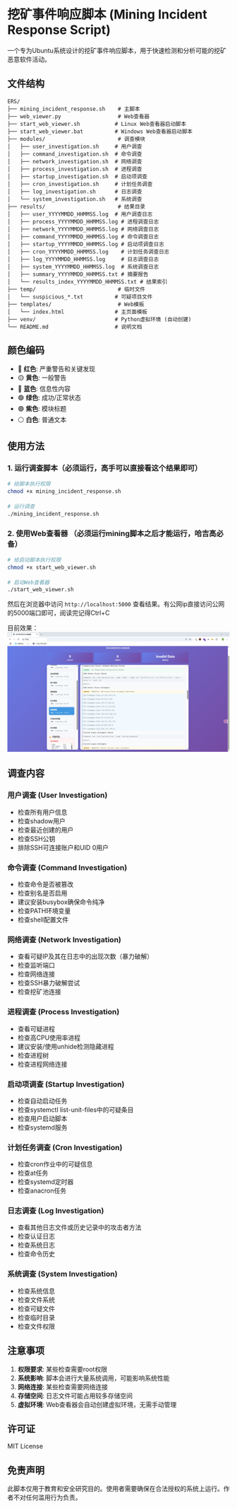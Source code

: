 # 挖矿事件响应脚本 (Mining Incident Response Script)

一个专为Ubuntu系统设计的挖矿事件响应脚本，用于快速检测和分析可能的挖矿恶意软件活动。

## 文件结构

```
ERS/
├── mining_incident_response.sh    # 主脚本
├── web_viewer.py                  # Web查看器
├── start_web_viewer.sh           # Linux Web查看器启动脚本
├── start_web_viewer.bat          # Windows Web查看器启动脚本
├── modules/                       # 调查模块
│   ├── user_investigation.sh     # 用户调查
│   ├── command_investigation.sh  # 命令调查
│   ├── network_investigation.sh  # 网络调查
│   ├── process_investigation.sh  # 进程调查
│   ├── startup_investigation.sh  # 启动项调查
│   ├── cron_investigation.sh     # 计划任务调查
│   ├── log_investigation.sh      # 日志调查
│   └── system_investigation.sh   # 系统调查
├── results/                       # 结果目录
│   ├── user_YYYYMMDD_HHMMSS.log  # 用户调查日志
│   ├── process_YYYYMMDD_HHMMSS.log # 进程调查日志
│   ├── network_YYYYMMDD_HHMMSS.log # 网络调查日志
│   ├── command_YYYYMMDD_HHMMSS.log # 命令调查日志
│   ├── startup_YYYYMMDD_HHMMSS.log # 启动项调查日志
│   ├── cron_YYYYMMDD_HHMMSS.log    # 计划任务调查日志
│   ├── log_YYYYMMDD_HHMMSS.log     # 日志调查日志
│   ├── system_YYYYMMDD_HHMMSS.log  # 系统调查日志
│   ├── summary_YYYYMMDD_HHMMSS.txt # 摘要报告
│   └── results_index_YYYYMMDD_HHMMSS.txt # 结果索引
├── temp/                          # 临时文件
│   └── suspicious_*.txt          # 可疑项目文件
├── templates/                     # Web模板
│   └── index.html                # 主页面模板
├── venv/                         # Python虚拟环境 (自动创建)
└── README.md                     # 说明文档
```

## 颜色编码

- 🔴 **红色**: 严重警告和关键发现
- 🟡 **黄色**: 一般警告
- 🔵 **蓝色**: 信息性内容
- 🟢 **绿色**: 成功/正常状态
- 🟣 **紫色**: 模块标题
- ⚪ **白色**: 普通文本


## 使用方法

### 1. 运行调查脚本（必须运行，高手可以直接看这个结果即可）

```bash
# 给脚本执行权限
chmod +x mining_incident_response.sh

# 运行调查
./mining_incident_response.sh
```

### 2. 使用Web查看器 （必须运行mining脚本之后才能运行，哈吉高必备）

```bash
# 给启动脚本执行权限
chmod +x start_web_viewer.sh

# 启动Web查看器
./start_web_viewer.sh
```

然后在浏览器中访问 `http://localhost:5000` 查看结果。有公网ip直接访问公网的5000端口即可，阅读完记得Ctrl+C

目前效果：
![img](_media/13072025.png)


## 调查内容

### 用户调查 (User Investigation)
- 检查所有用户信息
- 检查shadow用户
- 检查最近创建的用户
- 检查SSH公钥
- 排除SSH可连接账户和UID 0用户

### 命令调查 (Command Investigation)
- 检查命令是否被篡改
- 检查别名是否启用
- 建议安装busybox确保命令纯净
- 检查PATH环境变量
- 检查shell配置文件

### 网络调查 (Network Investigation)
- 查看可疑IP及其在日志中的出现次数（暴力破解）
- 检查监听端口
- 检查网络连接
- 检查SSH暴力破解尝试
- 检查挖矿池连接

### 进程调查 (Process Investigation)
- 查看可疑进程
- 检查高CPU使用率进程
- 建议安装/使用unhide检测隐藏进程
- 检查进程树
- 检查进程网络连接

### 启动项调查 (Startup Investigation)
- 检查自动启动任务
- 检查systemctl list-unit-files中的可疑条目
- 检查用户启动脚本
- 检查systemd服务

### 计划任务调查 (Cron Investigation)
- 检查cron作业中的可疑信息
- 检查at任务
- 检查systemd定时器
- 检查anacron任务

### 日志调查 (Log Investigation)
- 查看其他日志文件或历史记录中的攻击者方法
- 检查认证日志
- 检查系统日志
- 检查命令历史

### 系统调查 (System Investigation)
- 检查系统信息
- 检查文件系统
- 检查可疑文件
- 检查临时目录
- 检查文件权限


## 注意事项

1. **权限要求**: 某些检查需要root权限
2. **系统影响**: 脚本会进行大量系统调用，可能影响系统性能
3. **网络连接**: 某些检查需要网络连接
4. **存储空间**: 日志文件可能占用较多存储空间
5. **虚拟环境**: Web查看器会自动创建虚拟环境，无需手动管理

## 许可证

MIT License

## 免责声明

此脚本仅用于教育和安全研究目的。使用者需要确保在合法授权的系统上运行。作者不对任何滥用行为负责。 